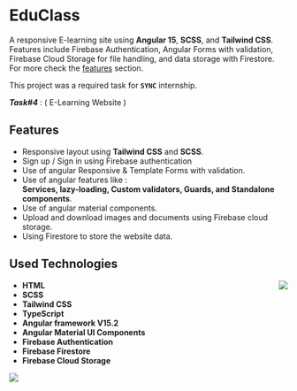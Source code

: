 # EduClass

A responsive E-learning site using **Angular 15**, **SCSS**, and **Tailwind CSS**. Features include Firebase Authentication,
Angular Forms with validation, Firebase Cloud Storage for file handling, and data storage with Firestore. For more check the [features](#Features) section.

This project was a required task for **`SYNC`** internship.

_**Task#4**_ : ( E-Learning Website )

<!-- 🚀 **Try it here:** https://sakr2000.github.io/Music_player/ -->

## Features

- Responsive layout using **Tailwind CSS** and **SCSS**.
- Sign up / Sign in using Firebase authentication
- Use of angular Responsive & Template Forms with validation.
- Use of angular features like :<br> **Services, lazy-loading, Custom validators, Guards, and Standalone components**.
- Use of angular material components.
- Upload and download images and documents using Firebase cloud storage.
- Using Firestore to store the website data.

## Used Technologies

<img src="https://skillicons.dev/icons?i=html,scss,ts,angular,tailwind,firebase,git,stackoverflow&perline=3" align="right" />

- **HTML**
- **SCSS**
- **Tailwind CSS**
- **TypeScript**
- **Angular framework V15.2**
- **Angular Material UI Components**
- **Firebase Authentication**
- **Firebase Firestore**
- **Firebase Cloud Storage**

<img src="https://user-images.githubusercontent.com/73097560/115834477-dbab4500-a447-11eb-908a-139a6edaec5c.gif">
